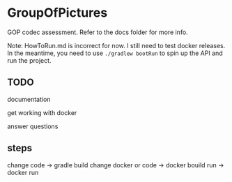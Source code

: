 # GroupOfPictures
 GOP codec assessment.
Refer to the docs folder for more info.

Note: HowToRun.md is incorrect for now. I still need to 
test docker releases. In the meantime, you need
to use `./gradlew bootRun` to spin up the API and
run the project.

## TODO
documentation

get working with docker

answer questions

## steps
change code -> gradle build
change docker or code -> docker bouild
run -> docker run